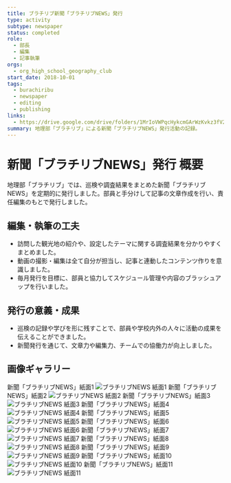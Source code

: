 ```yaml
---
title: ブラチリブ新聞「ブラチリブNEWS」発行
type: activity
subtype: newspaper
status: completed
role:
  - 部長
  - 編集
  - 記事執筆
orgs:
  - org_high_school_geography_club
start_date: 2018-10-01
tags:
  - burachiribu
  - newspaper
  - editing
  - publishing
links:
  - https://drive.google.com/drive/folders/1MrIoVWPqcHykcmGArWzKvkz3fV2dVHnU
summary: 地理部「ブラチリブ」による新聞「ブラチリブNEWS」発行活動の記録。
---
```


# 新聞「ブラチリブNEWS」発行 概要

地理部「ブラチリブ」では、巡検や調査結果をまとめた新聞「ブラチリブNEWS」を定期的に発行しました。部員と手分けして記事の文章作成を行い、責任編集のもとで発行しました。

## 編集・執筆の工夫

- 訪問した観光地の紹介や、設定したテーマに関する調査結果を分かりやすくまとめました。
- 動画の撮影・編集は全て自分が担当し、記事と連動したコンテンツ作りを意識しました。
- 毎月発行を目標に、部員と協力してスケジュール管理や内容のブラッシュアップを行いました。

## 発行の意義・成果

- 巡検の記録や学びを形に残すことで、部員や学校内外の人々に活動の成果を伝えることができました。
- 新聞発行を通じて、文章力や編集力、チームでの協働力が向上しました。

## 画像ギャラリー

新聞「ブラチリブNEWS」紙面1
![ブラチリブNEWS 紙面1](linked_assets/activities/newspaper-burachiribu-news/burachiribu_news_1.jpg)
新聞「ブラチリブNEWS」紙面2
![ブラチリブNEWS 紙面2](linked_assets/activities/newspaper-burachiribu-news/burachiribu_news_2.jpg)
新聞「ブラチリブNEWS」紙面3
![ブラチリブNEWS 紙面3](linked_assets/activities/newspaper-burachiribu-news/burachiribu_news_3.jpg)
新聞「ブラチリブNEWS」紙面4
![ブラチリブNEWS 紙面4](linked_assets/activities/newspaper-burachiribu-news/burachiribu_news_4.jpg)
新聞「ブラチリブNEWS」紙面5
![ブラチリブNEWS 紙面5](linked_assets/activities/newspaper-burachiribu-news/burachiribu_news_5.jpg)
新聞「ブラチリブNEWS」紙面6
![ブラチリブNEWS 紙面6](linked_assets/activities/newspaper-burachiribu-news/burachiribu_news_6.jpg)
新聞「ブラチリブNEWS」紙面7
![ブラチリブNEWS 紙面7](linked_assets/activities/newspaper-burachiribu-news/burachiribu_news_7.jpg)
新聞「ブラチリブNEWS」紙面8
![ブラチリブNEWS 紙面8](linked_assets/activities/newspaper-burachiribu-news/burachiribu_news_8.jpg)
新聞「ブラチリブNEWS」紙面9
![ブラチリブNEWS 紙面9](linked_assets/activities/newspaper-burachiribu-news/burachiribu_news_9.jpg)
新聞「ブラチリブNEWS」紙面10
![ブラチリブNEWS 紙面10](linked_assets/activities/newspaper-burachiribu-news/burachiribu_news_10.jpg)
新聞「ブラチリブNEWS」紙面11
![ブラチリブNEWS 紙面11](linked_assets/activities/newspaper-burachiribu-news/burachiribu_news_11.jpg)
